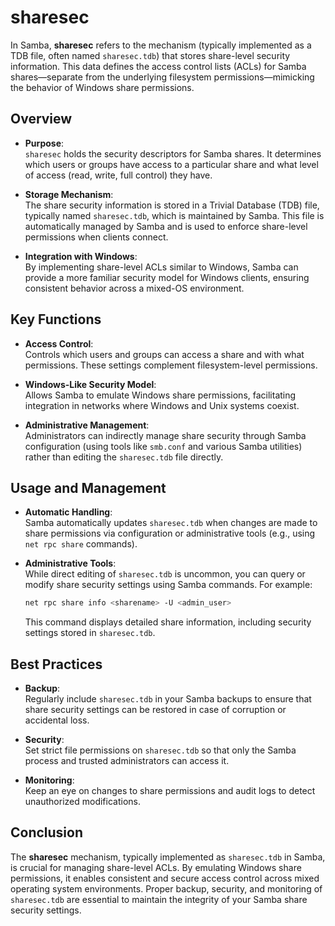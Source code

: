 # sharesec

In Samba, **sharesec** refers to the mechanism (typically implemented as a TDB file, often named `sharesec.tdb`) that stores share-level security information. This data defines the access control lists (ACLs) for Samba shares—separate from the underlying filesystem permissions—mimicking the behavior of Windows share permissions.

## Overview

- **Purpose**:  
  `sharesec` holds the security descriptors for Samba shares. It determines which users or groups have access to a particular share and what level of access (read, write, full control) they have.

- **Storage Mechanism**:  
  The share security information is stored in a Trivial Database (TDB) file, typically named `sharesec.tdb`, which is maintained by Samba. This file is automatically managed by Samba and is used to enforce share-level permissions when clients connect.

- **Integration with Windows**:  
  By implementing share-level ACLs similar to Windows, Samba can provide a more familiar security model for Windows clients, ensuring consistent behavior across a mixed-OS environment.

## Key Functions

- **Access Control**:  
  Controls which users and groups can access a share and with what permissions. These settings complement filesystem-level permissions.

- **Windows-Like Security Model**:  
  Allows Samba to emulate Windows share permissions, facilitating integration in networks where Windows and Unix systems coexist.

- **Administrative Management**:  
  Administrators can indirectly manage share security through Samba configuration (using tools like `smb.conf` and various Samba utilities) rather than editing the `sharesec.tdb` file directly.

## Usage and Management

- **Automatic Handling**:  
  Samba automatically updates `sharesec.tdb` when changes are made to share permissions via configuration or administrative tools (e.g., using `net rpc share` commands).

- **Administrative Tools**:  
  While direct editing of `sharesec.tdb` is uncommon, you can query or modify share security settings using Samba commands. For example:
  ```bash
  net rpc share info <sharename> -U <admin_user>
  ```
  This command displays detailed share information, including security settings stored in `sharesec.tdb`.

## Best Practices

- **Backup**:  
  Regularly include `sharesec.tdb` in your Samba backups to ensure that share security settings can be restored in case of corruption or accidental loss.

- **Security**:  
  Set strict file permissions on `sharesec.tdb` so that only the Samba process and trusted administrators can access it.

- **Monitoring**:  
  Keep an eye on changes to share permissions and audit logs to detect unauthorized modifications.

## Conclusion

The **sharesec** mechanism, typically implemented as `sharesec.tdb` in Samba, is crucial for managing share-level ACLs. By emulating Windows share permissions, it enables consistent and secure access control across mixed operating system environments. Proper backup, security, and monitoring of `sharesec.tdb` are essential to maintain the integrity of your Samba share security settings.

